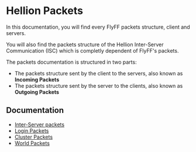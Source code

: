 # Hellion Packets

In this documentation, you will find every FlyFF packets structure, client and servers.

You will also find the packets structure of the Hellion Inter-Server Communication (ISC) which is completly dependent of FlyFF's packets.


The packets documentation is structured in two parts:

- The packets structure sent by the client to the servers, also known as **Incoming Packets**
- The packets structure sent by the server to the clients, also known as **Outgoing Packets**

## Documentation

- [Inter-Server packets][isc]
- [Login Packets][login]
- [Cluster Packets][cluster]
- [World Packets][world]

[isc]: /doc/packets/ISC.md
[login]: /doc/packets/Login.md
[cluster]: /doc/packets/Cluster.md
[world]: /doc/packets/World.md